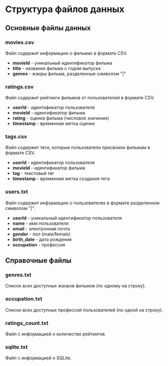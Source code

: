 # Структура файлов данных

## Основные файлы данных

### movies.csv
Файл содержит информацию о фильмах в формате CSV.
- **movieId** - уникальный идентификатор фильма
- **title** - название фильма с годом выпуска
- **genres** - жанры фильма, разделенные символом "|"

### ratings.csv
Файл содержит рейтинги фильмов от пользователей в формате CSV.
- **userId** - идентификатор пользователя
- **movieId** - идентификатор фильма
- **rating** - оценка фильма (числовое значение)
- **timestamp** - временная метка оценки

### tags.csv
Файл содержит теги, которые пользователи присвоили фильмам в формате CSV.
- **userId** - идентификатор пользователя
- **movieId** - идентификатор фильма
- **tag** - текстовый тег
- **timestamp** - временная метка создания тега

### users.txt
Файл содержит информацию о пользователях в формате разделенном символом "|".
- **userId** - уникальный идентификатор пользователя
- **name** - имя пользователя
- **email** - электронная почта
- **gender** - пол (male/female)
- **birth_date** - дата рождения
- **occupation** - профессия

## Справочные файлы

### genres.txt
Список всех доступных жанров фильмов (по одному на строку).

### occupation.txt
Список всех доступных профессий пользователей (по одной на строку).

### ratings_count.txt
Файл с информацией о количестве рейтингов.

### sqlite.txt
Файл с информацией о SQLite.
